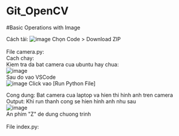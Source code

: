 # Git_OpenCV
#Basic Operations with Image 

Cách tải:
![image](https://github.com/I2Relax/Git_OpenCV/assets/113254400/edfc0a6b-184b-47c2-a43b-c95ab358290f)
Chọn Code > Download ZIP
<br><br>
File camera.py: <br>
Cach chay: <br>
Kiem tra da bat camera cua ubuntu hay chua: <br>
![image](https://github.com/I2Relax/Git_OpenCV/assets/113254400/3216a33a-918f-4924-84c9-c8b1dca66368) <br>
Sau do vao VSCode <br>
![image](https://github.com/I2Relax/Git_OpenCV/assets/113254400/783187d2-7e1f-4940-86ff-950f1f1f839a)
Click vao [Run Python File] <br>

Cong dung: Bat camera cua laptop va hien thi hinh anh tren camera <br>
Output: Khi run thanh cong se hien hinh anh nhu sau <br>
![image](https://github.com/I2Relax/Git_OpenCV/assets/113254400/f42170e8-ba82-4ea8-a8b7-e567959530e0) <br>
An phim "Z" de dung chuong trinh
<br><br>
File index.py: <br>
